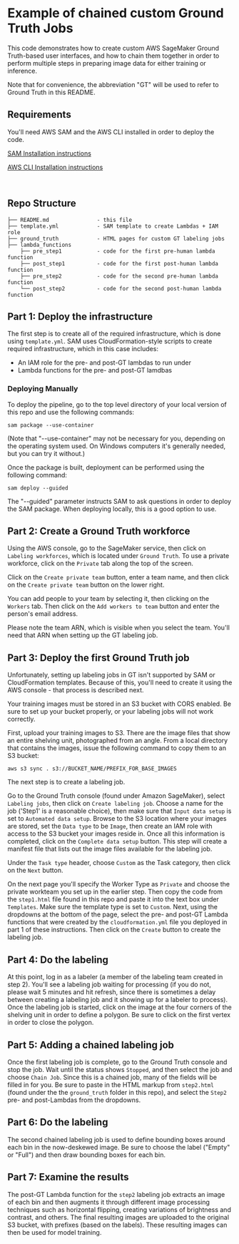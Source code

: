 # Example of chained custom Ground Truth Jobs

This code demonstrates how to create custom AWS SageMaker Ground Truth-based user interfaces, and how to chain them together in order to perform multiple steps in preparing image data for either training or inference.

Note that for convenience, the abbreviation "GT" will be used to refer to Ground Truth in this README.

## Requirements
You'll need AWS SAM and the AWS CLI installed in order to deploy the code.

[SAM Installation instructions](https://aws.amazon.com/serverless/sam/)

[AWS CLI Installation instructions](https://aws.amazon.com/cli/)

&nbsp;

## Repo Structure

  ```text
  ├── README.md               - this file
  ├── template.yml            - SAM template to create Lambdas + IAM role
  ├── ground_truth            - HTML pages for custom GT labeling jobs
  ├── lambda_functions
      ├── pre_step1           - code for the first pre-human lambda function
      ├── post_step1          - code for the first post-human lambda function
      ├── pre_step2           - code for the second pre-human lambda function
      └── post_step2          - code for the second post-human lambda function
  ```

## Part 1: Deploy the infrastructure

The first step is to create all of the required infrastructure, which is done using `template.yml`.  SAM uses CloudFormation-style scripts to create required infrastructure, which in this case includes:

- An IAM role for the pre- and post-GT lambdas to run under
- Lambda functions for the pre- and post-GT lamdbas

### Deploying Manually
To deploy the pipeline, go to the top level directory of your local version of this repo and use the following commands:

`sam package --use-container`

(Note that "--use-container" may not be necessary for you, depending on the operating system used.  On Windows computers it's generally needed, but you can try it without.)

Once the package is built, deployment can be performed using the following command:

`sam deploy --guided`

The "--guided" parameter instructs SAM to ask questions in order to deploy the SAM package.  When deploying locally, this is a good option to use.


## Part 2: Create a Ground Truth workforce
Using the AWS console, go to the SageMaker service, then click on `Labeling workforces`, which is located under `Ground Truth`.  To use a private workforce, click on the `Private` tab along the top of the screen.

Click on the `Create private team` button, enter a team name, and then click on the `Create private team` button on the lower right.

You can add people to your team by selecting it, then clicking on the `Workers` tab.  Then click on the `Add workers to team` button and enter the person's email address.

Please note the team ARN, which is visible when you select the team.  You'll need that ARN when setting up the GT labeling job.

## Part 3: Deploy the first Ground Truth job

Unfortunately, setting up labeling jobs in GT isn't supported by SAM or CloudFormation templates.  Because of this, you'll need to create it using the AWS console - that process is described next.

Your training images must be stored in an S3 bucket with CORS enabled.  Be sure to set up your bucket properly, or your labeling jobs will not work correctly.

First, upload your training images to S3. There are the image files that show an entire shelving unit, photographed from an angle.  From a local directory that contains the images, issue the following command to copy them to an S3 bucket:

`aws s3 sync . s3://BUCKET_NAME/PREFIX_FOR_BASE_IMAGES`

The next step is to create a labeling job.

Go to the Ground Truth console (found under Amazon SageMaker), select `Labeling jobs`, then click on `Create labeling job`.  Choose a name for the job ('Step1' is a reasonable choice), then make sure that `Input data setup` is set to `Automated data setup`.  Browse to the S3 location where your images are stored, set the `Data type` to be `Image`, then create an IAM role with access to the S3 bucket your images reside in.  Once all this information is completed, click on the `Complete data setup` button.  This step will create a manifest file that lists out the image files available for the labeling job.

Under the `Task type` header, choose `Custom` as the Task category, then click on the `Next` button.

On the next page you'll specify the Worker Type as `Private` and choose the private workteam you set up in the earlier step.  Then copy the code from the `step1.html` file found in this repo and paste it into the text box under `Templates`.  Make sure the template type is set to `Custom`.  Next, using the dropdowns at the bottom of the page, select the pre- and post-GT Lambda functions that were created by the `cloudformation.yml` file you deployed in part 1 of these instructions.  Then click on the `Create` button to create the labeling job.

## Part 4: Do the labeling

At this point, log in as a labeler (a member of the labeling team created in step 2). You'll see a labeling job waiting for processing (if you do not, please wait 5 minutes and hit refresh, since there is sometimes a delay between creating a labeling job and it showing up for a labeler to process). Once the labeling job is started, click on the image at the four corners of the shelving unit in order to define a polygon. Be sure to click on the first vertex in order to close the polygon.

## Part 5: Adding a chained labeling job

Once the first labeling job is complete, go to the Ground Truth console and stop the job. Wait until the status shows `Stopped`, and then select the job and choose `Chain Job`.  Since this is a chained job, many of the fields will be filled in for you. Be sure to paste in the HTML markup from `step2.html` (found under the the `ground_truth` folder in this repo), and select the `Step2` pre- and post-Lambdas from the dropdowns.

## Part 6: Do the labeling

The second chained labeling job is used to define bounding boxes around each bin in the now-deskewed image. Be sure to choose the label ("Empty" or "Full") and then draw bounding boxes for each bin.

## Part 7: Examine the results

The post-GT Lambda function for the `step2` labeling job extracts an image of each bin and then augments it through different image processing techniques such as horizontal flipping, creating variations of brightness and contrast, and others. The final resulting images are uploaded to the original S3 bucket, with prefixes (based on the labels). These resulting images can then be used for model training.

